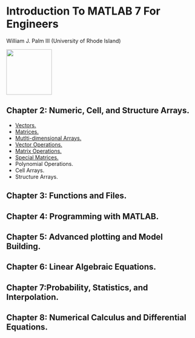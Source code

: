 # Introduction To MATLAB 7 For Engineers
William J. Palm III
(University of Rhode Island)

<img src="https://user-images.githubusercontent.com/76210541/132791102-88cd0779-0ff3-436b-8b32-94d1fe353be4.png" data-canonical-src="https://user-images.githubusercontent.com/76210541/132791102-88cd0779-0ff3-436b-8b32-94d1fe353be4.png" width="120" height="120" />


## Chapter 2: Numeric, Cell, and Structure Arrays.
- [Vectors.](https://github.com/saudzahirr/Introduction-to-MATLAB-7-for-Engineers/blob/main/Chapter%202/Arrays/vectors.m)
- [Matrices.](https://github.com/saudzahirr/Introduction-to-MATLAB-7-for-Engineers/blob/main/Chapter%202/Arrays/matrices.m)
- [Mutlti-dimensional Arrays.](https://github.com/aljabrak/Introduction-to-MATLAB-7-for-Engineers/tree/main/Chapter%202/Multidimensional%20Arrays)
- [Vector Operations.](https://github.com/aljabrak/Introduction-to-MATLAB-7-for-Engineers/blob/main/Chapter%202/vector_operation.m)
- [Matrix Operations.](https://github.com/aljabrak/Introduction-to-MATLAB-7-for-Engineers/blob/main/Chapter%202/matrix_operation.m)
- [Special Matrices.](https://github.com/aljabrak/Introduction-to-MATLAB-7-for-Engineers/blob/main/Chapter%202/special_matrices.m)
- Polynomial Operations.
- Cell Arrays.
- Structure Arrays.
## Chapter 3: Functions and Files.
## Chapter 4: Programming with MATLAB.
## Chapter 5: Advanced plotting and Model Building.
## Chapter 6: Linear Algebraic Equations.
## Chapter 7:Probability, Statistics, and Interpolation.
## Chapter 8: Numerical Calculus and Differential Equations.
